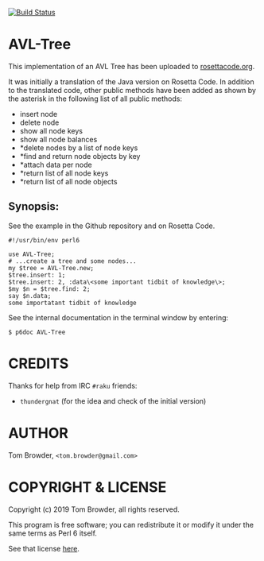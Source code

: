[![Build Status](https://travis-ci.org/tbrowder/AVL-Tree.svg?branch=master)](https://travis-ci.org/tbrowder/AVL-Tree)

# AVL-Tree

This implementation of an AVL Tree has been uploaded
to [rosettacode.org](https://rosettacode.org).

It was initially a translation of the Java version on Rosetta Code.
In addition to the translated code, other public methods have been
added as shown by the asterisk in the following list of all public
methods:

+ insert node
+ delete node
+ show all node keys
+ show all node balances
+ *delete nodes by a list of node keys
+ *find and return node objects by key
+ *attach data per node
+ *return list of all node keys
+ *return list of all node objects


## Synopsis:

See the example in the Github repository and on Rosetta Code.

```
#!/usr/bin/env perl6

use AVL-Tree;
# ...create a tree and some nodes...
my $tree = AVL-Tree.new;
$tree.insert: 1;
$tree.insert: 2, :data\<some important tidbit of knowledge\>;
$my $n = $tree.find: 2;
say $n.data;
some importatant tidbit of knowledge
```

See the internal documentation in the terminal window
by entering:

```
$ p6doc AVL-Tree
```

CREDITS
=======

Thanks for help from IRC `#raku` friends:

+ `thundergnat` (for the idea and check of the initial version)

AUTHOR
======

Tom Browder, `<tom.browder@gmail.com>`

COPYRIGHT & LICENSE
===================

Copyright (c) 2019 Tom Browder, all rights reserved.

This program is free software; you can redistribute it or modify
it under the same terms as Perl 6 itself.

See that license [here](./LICENSE).
